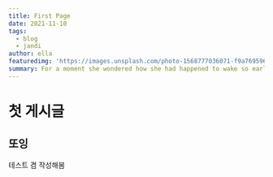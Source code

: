 ```yaml
---
title: First Page
date: 2021-11-10
tags: 
  - blog
  - jandi
author: ella
featuredimg: 'https://images.unsplash.com/photo-1568777036071-f9a769596a49?ixlib=rb-1.2.1&ixid=eyJhcHBfaWQiOjE3MzYxfQ&auto=format&fit=crop&w=1351&q=80'
summary: For a moment she wondered how she had happened to wake so early.
---
```


# 첫 게시글
## 또잉
테스트 겸 작성해봄
